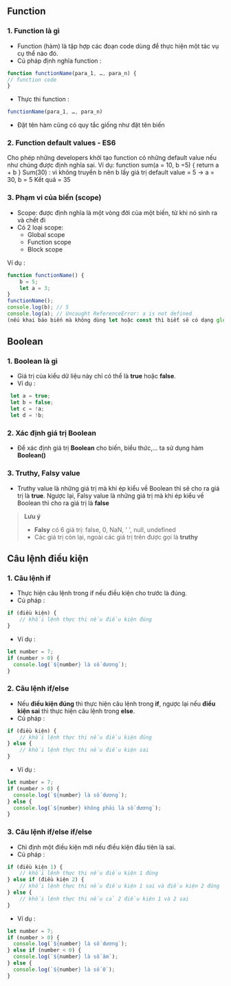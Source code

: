 ## Function
### 1. Function là gì
- Function (hàm) là tập hợp các đoạn code dùng để thực hiện một tác vụ cụ thể nào 
đó.
- Cú pháp định nghĩa function :
```javascript
function functionName(para_1, …, para_n) {
// function code
}
```
 - Thực thi function :
 ```javascript
functionName(para_1, …, para_n)
```
- Đặt tên hàm cũng có quy tắc giống như đặt tên biến

### 2. Function default values - ES6
Cho phép những developers khởi tạo function có những default value nếu như chúng được định nghĩa sai.
Ví dụ:
function sum(a = 10, b =5) {
    return a + b
}
Sum(30) : vì không truyền b nên b lấy giá trị default value = 5 -> a = 30, b = 5
Kết quả = 35


### 3. Phạm vi của biến (scope)
- Scope: được định nghĩa là một vòng đời của một biến, từ khi nó sinh ra và chết đi
- Có 2 loại scope:
  + Global scope
  + Function scope
  + Block scope

Ví dụ :
```javascript
function functionName() {
    b = 5;
    let a = 3;
}
functionName();
console.log(b); // 5
console.log(a); // Uncaught ReferenceError: a is not defined
(nếu khai báo biến mà không dùng let hoặc const thì biết sẽ có dạng global)
```

## Boolean
### 1. Boolean là gì
-  Giá trị của kiểu dữ liệu này chỉ có thể là **true** hoặc **false**.
- Ví dụ :
```javascript
 let a = true;
 let b = false;
 let c = !a;
 let d = !b;
 ```
### 2. Xác định giá trị Boolean 
- Để xác định giá trị **Boolean** cho biến, biểu thức,… ta sử dụng hàm **Boolean()**

### 3. Truthy, Falsy value
- Truthy value là những giá trị mà khi ép kiểu về Boolean thì sẽ cho ra giá trị là **true**. Ngược lại, Falsy value là những giá trị mà khi ép kiểu về Boolean thì cho ra giá trị là **false**
> **Lưu ý**
> - **Falsy** có 6 giá trị: false, 0, NaN, ' ', null, undefined
> - Các giá trị còn lại, ngoài các giá trị trên được gọi là **truthy**


## Câu lệnh điều kiện
### 1. Câu lệnh if
- Thực hiện câu lệnh trong if nếu điều kiện cho trước là đúng.
- Cú pháp :
```javascript
if (điều kiện) {
    // khối lệnh thực thi nếu điều kiện đúng
}
```

- Ví dụ :
```javascript
let number = 7;
if (number > 0) {
  console.log(`${number} là số dương`);
}
```

### 2. Câu lệnh if/else
- Nếu **điều kiện đúng** thì thực hiện câu lệnh trong **if**, ngược lại nếu **điều kiện sai** thì thực hiện câu lệnh trong **else**.
- Cú pháp :

```javascript
if (điều kiện) {
    // khối lệnh thực thi nếu điều kiện đúng
} else {
    // khối lệnh thực thi nếu điều kiện sai
}
```

- Ví dụ :
```javascript
let number = 7;
if (number > 0) {
  console.log(`${number} là số dương`);
} else {
  console.log(`${number} không phải là số dương`);
}
```
### 3. Câu lệnh if/else if/else
- Chỉ định một điều kiện mới nếu điều kiện đầu tiên là sai.
- Cú pháp :
```javascript
if (điều kiện 1) {
    // khối lệnh thực thi nếu điều kiện 1 đúng
} else if (điều kiện 2) {
    // khối lệnh thực thi nếu điều kiện 1 sai và điều kiện 2 đúng
} else {
    // khối lệnh thực thi nếu cả 2 điều kiện 1 và 2 sai
}
```

- Ví dụ :
```javascript
let number = 7;
if (number > 0) {
  console.log(`${number} là số dương`);
} else if (number < 0) {
  console.log(`${number} là số âm`);
} else {
  console.log(`${number} là số 0`);
}
```


